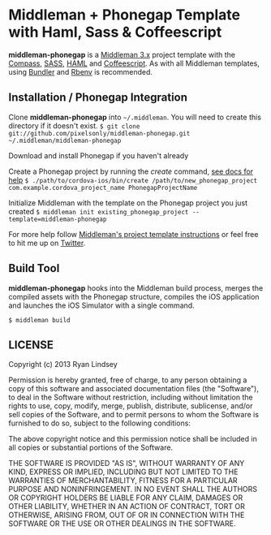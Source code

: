 Middleman + Phonegap Template with Haml, Sass & Coffeescript
============================================================

**middleman-phonegap** is a [Middleman 3.x](http://middlemanapp.com/) project template with the [Compass](http://compass-style.org), [SASS](http://sass-lang.com/), [HAML](http://haml-lang.com/) and [Coffeescript](http://coffeescript.org). As with all Middleman templates, using [Bundler](http://gembundler.com/) and [Rbenv](https://github.com/sstephenson/rbenv/) is recommended.

## Installation / Phonegap Integration ##
 
Clone **middleman-phonegap** into `~/.middleman`. You will need to create this directory if it doesn't exist.
`$ git clone git://github.com/pixelsonly/middleman-phonegap.git ~/.middleman/middleman-phonegap`

Download and install Phonegap if you haven't already

Create a Phonegap project by running the *create* command, [see docs for help](http://docs.phonegap.com/en/2.3.0/guide_command-line_index.md.html#Command-Line%20Usage_ios)
`$ ./path/to/cordova-ios/bin/create /path/to/new_phonegap_project com.example.cordova_project_name PhonegapProjectName`

Initialize Middleman with the template on the Phonegap project you just created
`$ middleman init existing_phonegap_project --template=middleman-phonegap`


For more help follow [Middleman's project template instructions](http://middlemanapp.com/getting-started/welcome/) or feel free to hit me up on [Twitter](http://twitter.com/pixelsonly).

## Build Tool ##
**middleman-phonegap** hooks into the Middleman build process, merges the compiled assets with the Phonegap structure, compiles the iOS application and launches the iOS Simulator with a single command.

`$ middleman build`



## LICENSE ##

Copyright (c) 2013 Ryan Lindsey

Permission is hereby granted, free of charge, to any person obtaining
a copy of this software and associated documentation files (the
"Software"), to deal in the Software without restriction, including
without limitation the rights to use, copy, modify, merge, publish,
distribute, sublicense, and/or sell copies of the Software, and to
permit persons to whom the Software is furnished to do so, subject to
the following conditions:

The above copyright notice and this permission notice shall be
included in all copies or substantial portions of the Software.

THE SOFTWARE IS PROVIDED "AS IS", WITHOUT WARRANTY OF ANY KIND,
EXPRESS OR IMPLIED, INCLUDING BUT NOT LIMITED TO THE WARRANTIES OF
MERCHANTABILITY, FITNESS FOR A PARTICULAR PURPOSE AND
NONINFRINGEMENT. IN NO EVENT SHALL THE AUTHORS OR COPYRIGHT HOLDERS BE
LIABLE FOR ANY CLAIM, DAMAGES OR OTHER LIABILITY, WHETHER IN AN ACTION
OF CONTRACT, TORT OR OTHERWISE, ARISING FROM, OUT OF OR IN CONNECTION
WITH THE SOFTWARE OR THE USE OR OTHER DEALINGS IN THE SOFTWARE.
